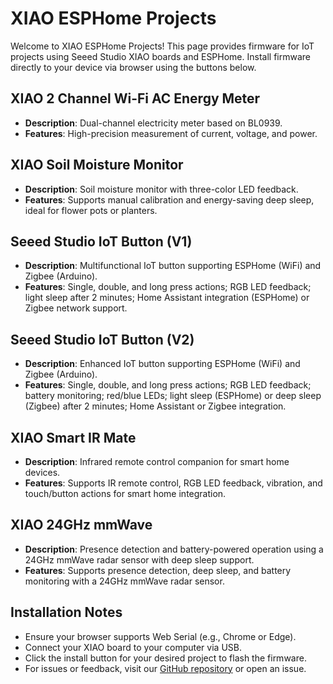 # XIAO ESPHome Projects

Welcome to XIAO ESPHome Projects! This page provides firmware for IoT projects using Seeed Studio XIAO boards and ESPHome. Install firmware directly to your device via browser using the buttons below.

## XIAO 2 Channel Wi-Fi AC Energy Meter

- **Description**: Dual-channel electricity meter based on BL0939.
- **Features**: High-precision measurement of current, voltage, and power.
<esp-web-install-button manifest="firmware/wifi_ac_energy_meter.manifest.json"></esp-web-install-button>

## XIAO Soil Moisture Monitor

- **Description**: Soil moisture monitor with three-color LED feedback.
- **Features**: Supports manual calibration and energy-saving deep sleep, ideal for flower pots or planters.
<esp-web-install-button manifest="firmware/xiao-soil-moisture.manifest.json"></esp-web-install-button>

## Seeed Studio IoT Button (V1)

- **Description**: Multifunctional IoT button supporting ESPHome (WiFi) and Zigbee (Arduino).
- **Features**: Single, double, and long press actions; RGB LED feedback; light sleep after 2 minutes; Home Assistant integration (ESPHome) or Zigbee network support.
<esp-web-install-button manifest="firmware/seeedstudio-iot-button.manifest.json"></esp-web-install-button>

## Seeed Studio IoT Button (V2)

- **Description**: Enhanced IoT button supporting ESPHome (WiFi) and Zigbee (Arduino).
- **Features**: Single, double, and long press actions; RGB LED feedback; battery monitoring; red/blue LEDs; light sleep (ESPHome) or deep sleep (Zigbee) after 2 minutes; Home Assistant or Zigbee integration.
<esp-web-install-button manifest="firmware/seeedstudio-iot-button-v2.manifest.json"></esp-web-install-button>

## XIAO Smart IR Mate

- **Description**: Infrared remote control companion for smart home devices.
- **Features**: Supports IR remote control, RGB LED feedback, vibration, and touch/button actions for smart home integration.
<esp-web-install-button manifest="firmware/xiao-smart-ir-mate.manifest.json"></esp-web-install-button>

## XIAO 24GHz mmWave

- **Description**: Presence detection and battery-powered operation using a 24GHz mmWave radar sensor with deep sleep support.
- **Features**: Supports presence detection, deep sleep, and battery monitoring with a 24GHz mmWave radar sensor.
<esp-web-install-button manifest="firmware/xiao-24ghz-mmwave.manifest.json"></esp-web-install-button>

## Installation Notes

- Ensure your browser supports Web Serial (e.g., Chrome or Edge).
- Connect your XIAO board to your computer via USB.
- Click the install button for your desired project to flash the firmware.
- For issues or feedback, visit our [GitHub repository](https://gadgets.seeed.cc/) or open an issue.

<script type="module" src="https://unpkg.com/esp-web-tools@10/dist/web/install-button.js?module"></script>
